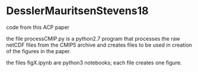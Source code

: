 # DesslerMauritsenStevens18
code from this ACP paper

the file processCMIP.py is a python2.7 program that processes the raw netCDF files from the CMIP5 archive and creates
files to be used in creation of the figures in the paper.

the files figX.ipynb are python3 notebooks; each file creates one figure.
